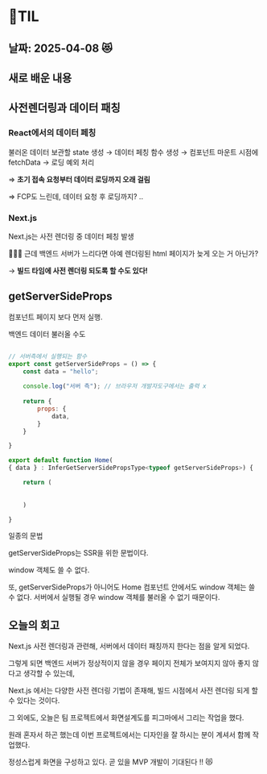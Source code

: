 # 🧾TIL
## 날짜: 2025-04-08 😻

## 새로 배운 내용
## 사전렌더링과 데이터 패칭

### React에서의 데이터 페칭

불러온 데이터 보관할 state 생성 → 데이터 페칭 함수 생성 → 컴포넌트 마운트 시점에 fetchData → 로딩 예외 처리

⇒ **초기 접속 요청부터 데이터 로딩까지 오래 걸림**

⇒ FCP도 느린데, 데이터 요청 후 로딩까지? ..

### Next.js

Next.js는 사전 렌더링 중 데이터 페칭 발생

👨🏻‍💻 근데 백엔드 서버가 느리다면 아예 렌더링된 html 페이지가 늦게 오는 거 아닌가?

→  **빌드 타임에 사전 렌더링 되도록 할 수도 있다!**

## getServerSideProps

컴포넌트 페이지 보다 먼저 실행. 

백엔드 데이터 불러올 수도

```jsx

// 서버측에서 실행되는 함수
export const getServerSideProps = () => {
	const data = "hello";
	
	console.log("서버 측"); // 브라우저 개발자도구에서는 출력 x
	
	return {
		props: {
			data,
		}
	}

}

export default function Home(
{ data } : InferGetServerSidePropsType<typeof getServerSideProps>) {

	return (
	
	
	)

}
```

일종의 문법

getServerSideProps는 SSR을 위한 문법이다.

window 객체도 쓸 수 없다.

또, getServerSideProps가 아니어도 Home 컴포넌트 안에서도 window 객체는 쓸 수 없다. 서버에서 실행될 경우 window 객체를 불러올 수 없기 때문이다.

## 오늘의 회고

Next.js 사전 렌더링과 관련해, 서버에서 데이터 패칭까지 한다는 점을 알게 되었다.

그렇게 되면 백엔드 서버가 정상적이지 않을 경우 페이지 전체가 보여지지 않아 좋지 않다고 생각할 수 있는데,

Next.js 에서는 다양한 사전 렌더링 기법이 존재해, 빌드 시점에서 사전 렌더링 되게 할 수 있다는 것이다.

그 외에도, 오늘은 팀 프로젝트에서 화면설계도를 피그마에서 그리는 작업을 했다.

원래 혼자서 하곤 했는데 이번 프로젝트에서는 디자인을 잘 하시는 분이 계셔서 함께 작업했다.

정성스럽게 화면을 구성하고 있다. 곧 있을 MVP 개발이 기대된다 !! 😻



